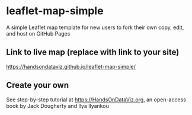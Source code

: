 # leaflet-map-simple
A simple Leaflet map template for new users to fork their own copy, edit, and host on GitHub Pages

## Link to live map (replace with link to your site)
[https://handsondataviz.github.io/leaflet-map-simple/
](https://srjb17.github.io/Quiz-Leaflet-Map-Simple/)
## Create your own
See step-by-step tutorial at https://HandsOnDataViz.org, an open-access book by Jack Dougherty and Ilya Ilyankou
